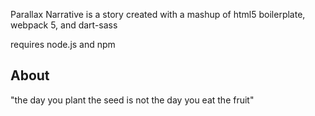 Parallax Narrative is a story created with a mashup of html5 boilerplate, webpack 5, and dart-sass

requires node.js and npm

## About

"the day you plant the seed is not the day you eat the fruit"

